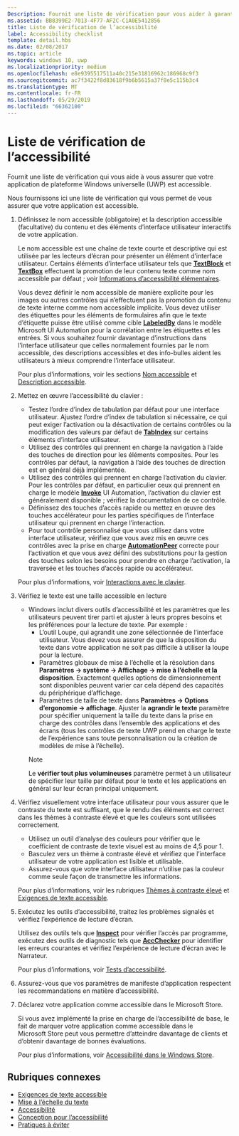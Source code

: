 ```yaml
---
Description: Fournit une liste de vérification pour vous aider à garantir que votre application UWP est accessible.
ms.assetid: BB8399E2-7013-4F77-AF2C-C1A0E5412856
title: Liste de vérification de l’accessibilité
label: Accessibility checklist
template: detail.hbs
ms.date: 02/08/2017
ms.topic: article
keywords: windows 10, uwp
ms.localizationpriority: medium
ms.openlocfilehash: e8e9395517511a40c215e31816962c186968c9f3
ms.sourcegitcommit: ac7f3422f8d83618f9b6b5615a37f8e5c115b3c4
ms.translationtype: MT
ms.contentlocale: fr-FR
ms.lasthandoff: 05/29/2019
ms.locfileid: "66362100"
---
```

# <a name="accessibility-checklist"></a>Liste de vérification de l’accessibilité

Fournit une liste de vérification qui vous aide à vous assurer que votre application de plateforme Windows universelle (UWP) est accessible.

Nous fournissons ici une liste de vérification qui vous permet de vous assurer que votre application est accessible.

1. Définissez le nom accessible (obligatoire) et la description accessible (facultative) du contenu et des éléments d’interface utilisateur interactifs de votre application.

    Le nom accessible est une chaîne de texte courte et descriptive qui est utilisée par les lecteurs d’écran pour présenter un élément d’interface utilisateur. Certains éléments d’interface utilisateur tels que [**TextBlock**](https://docs.microsoft.com/uwp/api/Windows.UI.Xaml.Controls.TextBlock) et [**TextBox**](https://docs.microsoft.com/uwp/api/Windows.UI.Xaml.Controls.TextBox) effectuent la promotion de leur contenu texte comme nom accessible par défaut ; voir [Informations d’accessibilité élémentaires](basic-accessibility-information.md#name_from_inner_text).

    Vous devez définir le nom accessible de manière explicite pour les images ou autres contrôles qui n’effectuent pas la promotion du contenu de texte interne comme nom accessible implicite. Vous devez utiliser des étiquettes pour les éléments de formulaires afin que le texte d’étiquette puisse être utilisé comme cible [**LabeledBy**](https://docs.microsoft.com/previous-versions/windows/silverlight/dotnet-windows-silverlight/ms591292(v%3Dvs.95)) dans le modèle Microsoft UI Automation pour la corrélation entre les étiquettes et les entrées. Si vous souhaitez fournir davantage d’instructions dans l’interface utilisateur que celles normalement fournies par le nom accessible, des descriptions accessibles et des info-bulles aident les utilisateurs à mieux comprendre l’interface utilisateur.

    Pour plus d’informations, voir les sections [Nom accessible](basic-accessibility-information.md#accessible_name) et [Description accessible](basic-accessibility-information.md).

2. Mettez en œuvre l’accessibilité du clavier :

    * Testez l’ordre d’index de tabulation par défaut pour une interface utilisateur. Ajustez l’ordre d’index de tabulation si nécessaire, ce qui peut exiger l’activation ou la désactivation de certains contrôles ou la modification des valeurs par défaut de [**TabIndex**](https://docs.microsoft.com/uwp/api/windows.ui.xaml.controls.control.tabindex) sur certains éléments d’interface utilisateur.
    * Utilisez des contrôles qui prennent en charge la navigation à l’aide des touches de direction pour les éléments composites. Pour les contrôles par défaut, la navigation à l’aide des touches de direction est en général déjà implémentée.
    * Utilisez des contrôles qui prennent en charge l’activation du clavier. Pour les contrôles par défaut, en particulier ceux qui prennent en charge le modèle [**Invoke**](https://docs.microsoft.com/uwp/api/Windows.UI.Xaml.Automation.Provider.IInvokeProvider) UI Automation, l’activation du clavier est généralement disponible ; vérifiez la documentation de ce contrôle.
    * Définissez des touches d’accès rapide ou mettez en œuvre des touches accélérateur pour les parties spécifiques de l’interface utilisateur qui prennent en charge l’interaction.
    * Pour tout contrôle personnalisé que vous utilisez dans votre interface utilisateur, vérifiez que vous avez mis en œuvre ces contrôles avec la prise en charge [**AutomationPeer**](https://docs.microsoft.com/uwp/api/Windows.UI.Xaml.Automation.Peers.AutomationPeer) correcte pour l’activation et que vous avez défini des substitutions pour la gestion des touches selon les besoins pour prendre en charge l’activation, la traversée et les touches d’accès rapide ou accélérateur.

    Pour plus d’informations, voir [Interactions avec le clavier](https://docs.microsoft.com/windows/uwp/input-and-devices/keyboard-interactions).

3. Vérifiez le texte est une taille accessible en lecture

    * Windows inclut divers outils d’accessibilité et les paramètres que les utilisateurs peuvent tirer parti et ajuster à leurs propres besoins et les préférences pour la lecture de texte. Par exemple :
        * L’outil Loupe, qui agrandit une zone sélectionnée de l’interface utilisateur. Vous devez vous assurer de que la disposition du texte dans votre application ne soit pas difficile à utiliser la loupe pour la lecture.
        * Paramètres globaux de mise à l’échelle et la résolution dans **Paramètres -> système -> Affichage -> mise à l’échelle et la disposition**. Exactement quelles options de dimensionnement sont disponibles peuvent varier car cela dépend des capacités du périphérique d’affichage.
        * Paramètres de taille de texte dans **Paramètres -> Options d’ergonomie -> affichage**. Ajuster la **agrandir le texte** paramètre pour spécifier uniquement la taille du texte dans la prise en charge des contrôles dans l’ensemble des applications et des écrans (tous les contrôles de texte UWP prend en charge le texte de l’expérience sans toute personnalisation ou la création de modèles de mise à l’échelle).
        > [!NOTE]
        > Le **vérifier tout plus volumineuses** paramètre permet à un utilisateur de spécifier leur taille par défaut pour le texte et les applications en général sur leur écran principal uniquement.

4. Vérifiez visuellement votre interface utilisateur pour vous assurer que le contraste du texte est suffisant, que le rendu des éléments est correct dans les thèmes à contraste élevé et que les couleurs sont utilisées correctement.

    * Utilisez un outil d’analyse des couleurs pour vérifier que le coefficient de contraste de texte visuel est au moins de 4,5 pour 1.
    * Basculez vers un thème à contraste élevé et vérifiez que l’interface utilisateur de votre application est lisible et utilisable.
    * Assurez-vous que votre interface utilisateur n’utilise pas la couleur comme seule façon de transmettre les informations.

    Pour plus d’informations, voir les rubriques [Thèmes à contraste élevé](high-contrast-themes.md) et [Exigences de texte accessible](accessible-text-requirements.md).

5. Exécutez les outils d’accessibilité, traitez les problèmes signalés et vérifiez l’expérience de lecture d’écran.

    Utilisez des outils tels que [**Inspect**](https://docs.microsoft.com/windows/desktop/WinAuto/inspect-objects) pour vérifier l’accès par programme, exécutez des outils de diagnostic tels que [**AccChecker**](https://docs.microsoft.com/windows/desktop/WinAuto/ui-accessibility-checker) pour identifier les erreurs courantes et vérifiez l’expérience de lecture d’écran avec le Narrateur.

    Pour plus d’informations, voir [Tests d’accessibilité](accessibility-testing.md).

6. Assurez-vous que vos paramètres de manifeste d’application respectent les recommandations en matière d’accessibilité.

7. Déclarez votre application comme accessible dans le Microsoft Store.

    Si vous avez implémenté la prise en charge de l’accessibilité de base, le fait de marquer votre application comme accessible dans le Microsoft Store peut vous permettre d’atteindre davantage de clients et d’obtenir davantage de bonnes évaluations.

    Pour plus d’informations, voir [Accessibilité dans le Windows Store](accessibility-in-the-store.md).

## <a name="related-topics"></a>Rubriques connexes  

* [Exigences de texte accessible](accessible-text-requirements.md)
* [Mise à l’échelle du texte](../input/text-scaling.md)
* [Accessibilité](accessibility.md)
* [Conception pour l’accessibilité](https://docs.microsoft.com/windows/uwp/accessibility/accessibility-overview)
* [Pratiques à éviter](practices-to-avoid.md)
